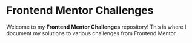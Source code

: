 # Frontend Mentor Challenges

Welcome to my __Frontend Mentor Challenges__ repository! This is where I document my solutions to various challenges from Frontend Mentor.